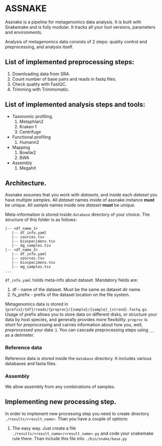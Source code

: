 # ASSNAKE

Assnake is a pipeline for metagenomics data analysis. It is built with Snakemake and is fully modular. It tracks all your tool versions, parameters and environments.


Analysis of metagenomics data consists of 2 steps: quality control and preprocessing, and analysis itself. 

## List of implemented preprocessing steps:
1. Downloading data from SRA.  
2. Count number of base pairs and reads in fastq files.
3. Check quality with FastQC.
4. Trimming with Trimmomatic.

## List of implemented analysis steps and tools:
* Taxonomic profiling.
    1. Metaphlan2
    2. Kraken 1
    3. Centrifuge
* Functional profiling
    1. Humann2
* Mapping
    1. Bowtie2
    2. BWA
* Assembly
    1. Megahit

## Architecture.
Assnake assumes that you work with *datasets*, and inside each *dataset* you have multiple *samples*. All *dataset* names inside of assnake instance **must** be unique. All *sample* names inside one *dataset* **must** be unique.

Meta-information is stored inside `database` directory of your choice. The structure of this folder is as follows:

```
|-- <df_name_1>
   |-- df_info.yaml
   |-- sources.tsv
   |-- biospecimens.tsv
   |-- mg_samples.tsv
|-- <df_name_2>
   |-- df_info.yaml
   |-- sources.tsv
   |-- biospecimens.tsv
   |-- mg_samples.tsv
...
```

`df_info.yaml` holds meta-info about dataset. Mandatory fields are:
1. df - name of the dataset. Must be the same as dataset dir name.
2. fs_prefix - prefix of the dataset location on the file system. 

Metagenomics data is stored in `{prefix}/{df}/reads/{preproc}/{sample}/{sample}_{strand}.fastq.gz`. Usage of prefix allows you to store data on different disks, or structure your data by host species, and generally provides more flexibility. `preproc` is short for *preprocessing* and carries information about how you, well, *preprocessed* your data :). You can cascade preprocessing steps using `__` as a delimeter. 

### Reference data
Reference data is stored inside the `database` directory. It includes various databases and fasta files. 

### Assembly
We allow assembly from any combinations of samples. 

## Implementing new processing step.
In order to implement new processing step you need to create directory `./results/<result_name>`.
Than you have a couple of options:
1. The easy way. Just create a file `./results/<result_name>/<result_name>.py` and code your snakemake rule there. Than include this file into `./bin/snake/base.py`